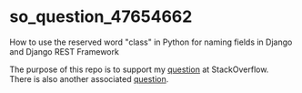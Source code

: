 # so_question_47654662

How to use the reserved word "class" in Python for naming fields in Django and Django REST Framework

The purpose of this repo is to support my [question](https://stackoverflow.com/questions/47654662/django-rest-framework-doesnt-display-value-in-put-form) at StackOverflow.  
There is also another associated [question](https://stackoverflow.com/questions/47630356/using-the-reserved-word-class-as-field-name-in-django-and-django-rest-framewor).
